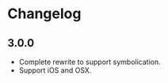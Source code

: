 Changelog
=========

3.0.0
-----
-   Complete rewrite to support symbolication.
-   Support iOS and OSX.